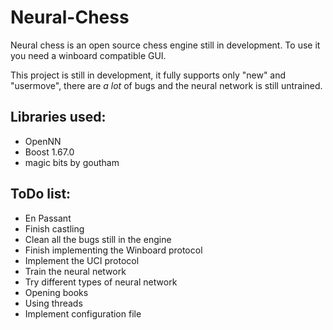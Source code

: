 # Neural-Chess
Neural chess is an open source chess engine still in development.
To use it you need a winboard compatible GUI.

This project is still in development, it fully supports only "new" and "usermove", there are *a lot* of bugs and the neural network is still untrained.

## Libraries used:
* OpenNN
* Boost 1.67.0
* magic bits by goutham

## ToDo list:
* En Passant
* Finish castling
* Clean all the bugs still in the engine
* Finish implementing the Winboard protocol
* Implement the UCI protocol
* Train the neural network
* Try different types of neural network
* Opening books
* Using threads
* Implement configuration file
